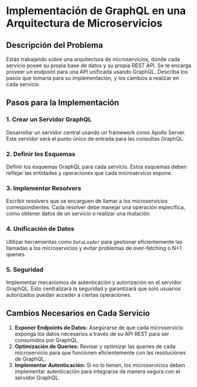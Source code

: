 # Implementación de GraphQL en una Arquitectura de Microservicios

## Descripción del Problema
 Estás trabajando sobre una arquitectura de microservicios, donde cada 
servicio posee su propia base de datos y su propia REST API. Se te encarga proveer un 
endpoint para una API unificada usando GraphQL. Describa los pasos que tomaría para 
su implementación, y los cambios a realizar en cada servicio

## Pasos para la Implementación

### 1. Crear un Servidor GraphQL
Desarrollar un servidor central usando un framework como Apollo Server. Este servidor será el punto único de entrada para las consultas GraphQL.

### 2. Definir los Esquemas
Definir los esquemas GraphQL para cada servicio. Estos esquemas deben reflejar las entidades y operaciones que cada microservicio expone.

### 3. Implementar Resolvers
Escribir resolvers que se encarguen de llamar a los microservicios correspondientes. Cada resolver debe manejar una operación específica, como obtener datos de un servicio o realizar una mutación.

### 4. Unificación de Datos
Utilizar herramientas como `DataLoader` para gestionar eficientemente las llamadas a los microservicios y evitar problemas de over-fetching o N+1 queries.

### 5. Seguridad
Implementar mecanismos de autenticación y autorización en el servidor GraphQL. Esto centralizará la seguridad y garantizará que solo usuarios autorizados puedan acceder a ciertas operaciones.

## Cambios Necesarios en Cada Servicio
1. **Exponer Endpoints de Datos:** Asegúrarse de que cada microservicio exponga los datos necesarios a través de su API REST para ser consumidos por GraphQL.
2. **Optimización de Queries:** Revisar y optimizar las queries de cada microservicio para que funcionen eficientemente con las resoluciones de GraphQL.
3. **Implementar Autenticación:** Si no lo tienen, los microservicios deben implementar autenticación para integrarse de manera segura con el servidor GraphQL.


